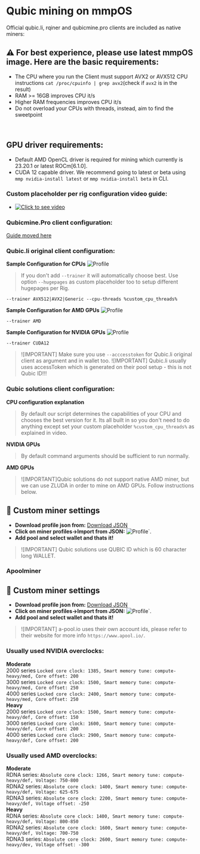 # Qubic mining on mmpOS


Official qubic.li, rqiner and qubicmine.pro clients are included as native miners:
<br>

## :warning: For best experience, please use latest mmpOS image. Here are the basic requirements:

-   The CPU where you run the Client must support AVX2 or AVX512 CPU instructions
    `cat /proc/cpuinfo | grep avx2`(check if `avx2` is in the result)
-   RAM >= 16GB improves CPU it/s
-   Higher RAM frequencies improves CPU it/s
-   Do not overload your CPUs with threads, instead, aim to find the sweetpoint

<br>

## GPU driver requirements:
-	Default AMD OpenCL driver is required for mining which currently is 23.20.1 or latest ROCm[6.1.0].
-	CUDA 12 capable driver. We recommend going to latest or beta using `mmp nvidia-install latest` or `mmp nvidia-install beta` in CLI.

### Custom placeholder per rig configuration video guide:
-	[![Click to see video](/movs/8190556357408478139.gif)](/movs/8190556357408478139.mov)  

### Qubicmine.Pro client configuration:  

[Guide moved here](/QUBICMINE_PRO.MD)    

### Qubic.li original client configuration:
**Sample Configuration for CPUs**
![Profile](/imgs/qli-cpu.png)  
> If you don't add `--trainer` it will automatically choose best.
> Use option `--hugepages` as custom placeholder too to setup different hugepages per Rig.  

```
--trainer AVX512|AVX2|Generic --cpu-threads %custom_cpu_threads%
```

**Sample Configuration for AMD GPUs**
![Profile](/imgs/qli-amd.png)  

```
--trainer AMD
```

**Sample Configuration for NVIDIA GPUs**
![Profile](/imgs/qli-nvidia.png)  

```
--trainer CUDA12
```
>![IMPORTANT] Make sure you use `--acccesstoken` for Qubic.li original client as argument and in wallet too.
>![IMPORTANT] Qubic.li usually uses accessToken which is generated on their pool setup - this is not Qubic ID!!!

### Qubic solutions client configuration:
**CPU configuration explanation** 
> By default our script determines the capabilities of your CPU and chooses the best version for it.
> Its all built in so you don't need to do anything except set your custom placeholder `%custom_cpu_threads%` as explained in video.

**NVIDIA GPUs**  
> By default command arguments should be sufficient to run normally.

**AMD GPUs**  
> ![IMPORTANT]Qubic solutions do not support native AMD miner, but we can use ZLUDA in order to mine on AMD GPUs. Follow instructions below.
## :wrench: Custom miner settings

-   **Download profile json from:** [Download JSON](https://github.com/ddobreff/mmpos/releases/download/v0.5.0/qubic-rqiner-zluda.json)
-   **Click on miner profiles->Import from JSON:** ![Profile](/imgs/import_profile.png)`.
-   **Add pool and select wallet and thats it!**
>![IMPORTANT] Qubic solutions use QUBIC ID which is 60 character long WALLET.

### Apoolminer
## :wrench: Custom miner settings

-   **Download profile json from:** [Download JSON](https://github.com/ddobreff/mmpos/releases/download/v1.3.2/apoolminer-qubic.json)
-   **Click on miner profiles->Import from JSON:** ![Profile](/imgs/import_profile.png)`.
-   **Add pool and select wallet and thats it!**
>![IMPORTANT] a-pool.io uses their own account ids, please refer to their website for more info `https://www.apool.io/`.

### Usually used NVIDIA overclocks:
**Moderate**  
2000 series `Locked core clock: 1385, Smart memory tune: compute-heavy/med, Core offset: 200`  
3000 series `Locked core clock: 1500, Smart memory tune: compute-heavy/med, Core offset: 250`  
4000 series `Locked core clock: 2400, Smart memory tune: compute-heavy/med, Core offset: 250`  
**Heavy**  
2000 series `Locked core clock: 1500, Smart memory tune: compute-heavy/def, Core offset: 150`  
3000 series `Locked core clock: 1600, Smart memory tune: compute-heavy/def, Core offset: 200`  
4000 series `Locked core clock: 2900, Smart memory tune: compute-heavy/def, Core offset: 200`  

### Usually used AMD overclocks:

**Moderate**  
RDNA series: `Absolute core clock: 1266, Smart memory tune: compute-heavy/def, Voltage: 750-800`  
RDNA2 series: `Absolute core clock: 1400, Smart memory tune: compute-heavy/def, Voltage: 625-675`  
RDNA3 series: `Absolute core clock: 2200, Smart memory tune: compute-heavy/def, Voltage offset: -250`  
**Heavy**  
RDNA series: `Absolute core clock: 1400, Smart memory tune: compute-heavy/def, Voltage: 800-850`  
RDNA2 series: `Absolute core clock: 1600, Smart memory tune: compute-heavy/def, Voltage: 700-750`  
RDNA3 series: `Absolute core clock: 2600, Smart memory tune: compute-heavy/dev, Voltage offset: -300`  


